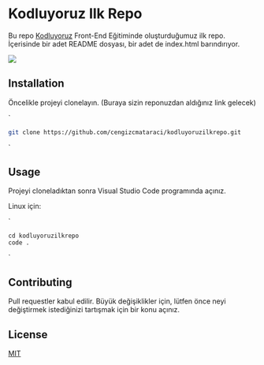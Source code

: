 # Kodluyoruz Ilk Repo

Bu repo [Kodluyoruz](https://www.kodluyoruz.org) Front-End Eğitiminde oluşturduğumuz ilk repo. İçerisinde bir adet README dosyası, bir adet de index.html barındırıyor.

![]('https://raw.githubusercontent.com/Kodluyoruz/taskforce/main/git/odev1/figures/github.png')

## Installation

Öncelikle projeyi clonelayın. (Buraya sizin reponuzdan aldığınız link gelecek)

`

```bash
git clone https://github.com/cengizcmataraci/kodluyoruzilkrepo.git
```

`

## Usage

Projeyi cloneladıktan sonra Visual Studio Code programında açınız.

Linux için:

`

```linux
cd kodluyoruzilkrepo
code .
```

`

## Contributing

Pull requestler kabul edilir. Büyük değişiklikler için,  lütfen önce neyi değiştirmek istediğinizi tartışmak için bir konu  açınız.

## License

[MIT](https://choosealicense.com/licenses/mit/)

